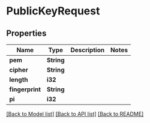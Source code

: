 # PublicKeyRequest

## Properties

Name | Type | Description | Notes
------------ | ------------- | ------------- | -------------
**pem** | **String** |  | 
**cipher** | **String** |  | 
**length** | **i32** |  | 
**fingerprint** | **String** |  | 
**pi** | **i32** |  | 

[[Back to Model list]](../README.md#documentation-for-models) [[Back to API list]](../README.md#documentation-for-api-endpoints) [[Back to README]](../README.md)


